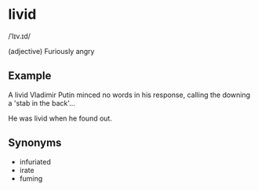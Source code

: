 # livid

/ˈlɪv.ɪd/

(adjective) Furiously angry

## Example

A livid Vladimir Putin minced no words in his response, calling the downing a 'stab in the back'...

He was livid when he found out.

## Synonyms

+ infuriated
+ irate
+ fuming
